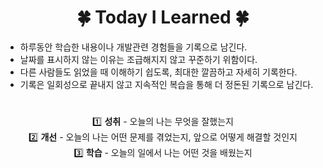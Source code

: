 <h1 align="center">🍀 Today I Learned 🍀</h1>


- 하루동안 학습한 내용이나 개발관련 경험들을 기록으로 남긴다.
- 날짜를 표시하지 않는 이유는 조급해지지 않고 꾸준하기 위함이다.
- 다른 사람들도 읽었을 때 이해하기 쉽도록, 최대한 깔끔하고 자세히 기록한다.
- 기록은 일회성으로 끝내지 않고 지속적인 복습을 통해 더 정돈된 기록으로 남긴다.

<h1></h1>


<div  align="center">
1️⃣ <strong>성취</strong> - 오늘의 나는 무엇을 잘했는지
<br/>
2️⃣ <strong>개선</strong> - 오늘의 나는 어떤 문제를 겪었는지, 앞으로 어떻게 해결할 것인지
<br/>
3️⃣ <strong>학습</strong> - 오늘의 일에서 나는 어떤 것을 배웠는지
</div>
